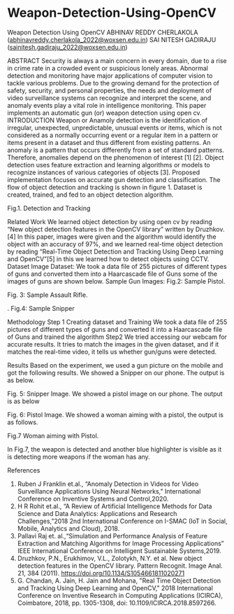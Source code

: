 # Weapon-Detection-Using-OpenCV
   Weapon Detection Using OpenCV
ABHINAV REDDY CHERLAKOLA
(abhinavreddy.cherlakola_2022@woxsen.edu.in)
SAI NITESH GADIRAJU
(sainitesh.gadiraju_2022@woxsen.edu.in)



ABSTRACT
Security is always a main concern in every domain, due to a rise in crime rate in a crowded event or suspicious lonely areas. Abnormal detection and monitoring have major applications of computer vision to tackle various problems. Due to the growing demand for the protection of safety, security, and personal properties, the needs and deployment of video surveillance systems can recognize and interpret the scene, and anomaly events play a vital role in intelligence monitoring. This paper implements an automatic gun (or) weapon detection using open cv.
INTRODUCTION 
Weapon or Anamoly detection is the identification of irregular, unexpected, unpredictable, unusual events or items, which is not considered as a normally occurring event or a regular item in a pattern or items present in a dataset and thus different from existing patterns. An anomaly is a pattern that occurs differently from a set of standard patterns. Therefore, anomalies depend on the phenomenon of interest [1] [2]. Object detection uses feature extraction and learning algorithms or models to recognize instances of various categories of objects [3]. Proposed implementation focuses on accurate gun detection and classification. The flow of object detection and tracking is shown in figure 1. Dataset is created, trained, and fed to an object detection algorithm. 

                                                               
                                                         
Fig.1. Detection and Tracking






Related Work 
We learned object detection by using open cv by reading “New object detection features in the OpenCV library” written by Druzhkov.[4] In this paper, images were given and the algorithm would identify the object with an accuracy of 97%, and we learned real-time object detection by reading “Real-Time Object Detection and Tracking Using Deep Learning and OpenCV”[5] in this we learned how to detect objects using CCTV.
Dataset
Image Dataset: We took a data file of 255 pictures of different types of guns and converted them into a Haarcascade file of Guns some of the images of guns are shown below.
Sample Gun Images:
Fig.2: Sample Pistol.                                            
 

Fig. 3: Sample Assault Rifle.



.
Fig.4: Sample Snipper

Methodology
Step 1 
Creating dataset  and Training 
We took a data file of 255 pictures of different types of guns and converted it into a Haarcascade file of Guns and trained the algorithm
Step2
 We tried accessing our webcam for accurate results. It tries to match the images in the given dataset, and if it matches the real-time video, it tells us whether gun/guns were detected.

Results
Based on the experiment, we used a gun picture on the mobile and got the following results. 
We showed a Snipper on our phone. The output is as below. 
 
Fig. 5: Snipper Image.
We showed a pistol image on our phone. The output is as below
 
Fig. 6: Pistol Image.
We showed a woman aiming with a pistol, the output is as follows.
                                       
Fig.7 Woman aiming with Pistol.

In  Fig.7, the weapon is detected and another blue highlighter is visible as it is detecting  more weapons if the woman has any.


References 
1.	Ruben J Franklin et.al., “Anomaly Detection in Videos for Video Surveillance Applications Using Neural Networks,” International Conference on Inventive Systems and Control,2020.
2.	H R Rohit et.al., “A Review of Artificial Intelligence Methods for Data Science and Data Analytics: Applications and Research Challenges,”2018 2nd International Conference on I-SMAC (IoT in Social, Mobile, Analytics and Cloud), 2018.
3.	Pallavi Raj et. al.,“Simulation and Performance Analysis of Feature Extraction and Matching Algorithms for Image Processing Applications” IEEE International Conference on Intelligent Sustainable Systems,2019.
4.	Druzhkov, P.N., Erukhimov, V.L., Zolotykh, N.Y. et al. New object detection features in the OpenCV library. Pattern Recognit. Image Anal. 21, 384 (2011). https://doi.org/10.1134/S1054661811020271
5.	G. Chandan, A. Jain, H. Jain and Mohana, "Real Time Object Detection and Tracking Using Deep Learning and OpenCV," 2018 International Conference on Inventive Research in Computing Applications (ICIRCA), Coimbatore, 2018, pp. 1305-1308, doi: 10.1109/ICIRCA.2018.8597266.




